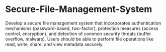 # Secure-File-Management-System
Develop a secure file management system that incorporates authentication mechanisms (password-based, two-factor), protection measures (access control, encryption), and detection of common security threats (buffer overflow, malware). Users should be able to perform file operations like read, write, share, and view metadata securely.
